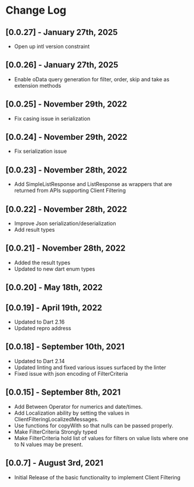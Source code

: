 # Change Log

## [0.0.27] - January 27th, 2025

- Open up intl version constraint

## [0.0.26] - January 27th, 2025

- Enable oData query generation for filter, order, skip and take as extension methods

## [0.0.25] - November 29th, 2022

- Fix casing issue in serialization

## [0.0.24] - November 29th, 2022

- Fix serialization issue

## [0.0.23] - November 28th, 2022

- Add SimpleListResponse and ListResponse as wrappers that are returned from APIs supporting Client Filtering

## [0.0.22] - November 28th, 2022

- Improve Json serialization/deserialization
- Add result types

## [0.0.21] - November 28th, 2022

- Added the result types
- Updated to new dart enum types

## [0.0.20] - May 18th, 2022

## [0.0.19] - April 19th, 2022

- Updated to Dart 2.16
- Updated repro address

## [0.0.18] - September 10th, 2021

- Updated to Dart 2.14
- Updated linting and fixed various issues surfaced by the linter
- Fixed issue with json encoding of FilterCriteria

## [0.0.15] - September 8th, 2021

- Add Between Operator for numerics and date/times.
- Add Localization ability by setting the values in ClientFilteringLocalizedMessages.
- Use functions for copyWith so that nulls can be passed properly.
- Make FilterCriteria Strongly typed
- Make FilterCriteria hold list of values for filters on value lists where one to N values may be present.

## [0.0.7] - August 3rd, 2021

- Initial Release of the basic functionality to implement Client Filtering

